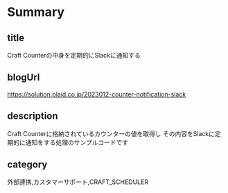 # Summary
## title
Craft Counterの中身を定期的にSlackに通知する

## blogUrl
https://solution.plaid.co.jp/2023012-counter-notification-slack

## description
Craft Counterに格納されているカウンターの値を取得し
その内容をSlackに定期的に通知をする処理のサンプルコードです

## category
外部連携,カスタマーサポート,CRAFT_SCHEDULER
